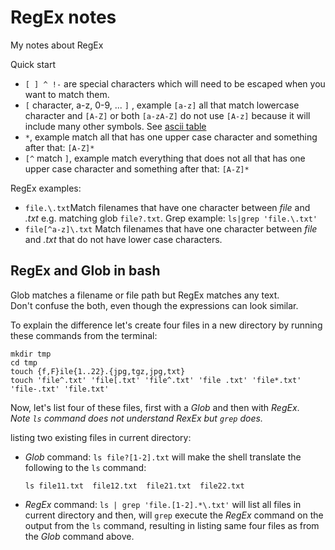 # RegEx notes

My notes about RegEx

Quick start
 - `[ ] ^ !-` are special characters which will need to be escaped when you want to match them.
 - `[` character, a-z, 0-9, ... `]` , example `[a-z]` all that match lowercase
 character and `[A-Z]` or both `[a-zA-Z]` do not use `[A-z]` because it will
 include many other symbols.  See [ascii table](http://www.asciitable.com/)
 - `*`, example match all that has one upper case character and something after that: `[A-Z]*`
 - `[^` match `]`, example match everything that does not all that has one upper case character and something after that: `[A-Z]*`

 RegEx examples:
  - `file.\.txt`Match filenames that have one character between *file* and *.txt* 
  e.g. matching glob `file?.txt`.  Grep example: `ls|grep 'file.\.txt'`
  - `file[^a-z]\.txt` Match filenames that have one character between *file* and *.txt*
   that do not have lower case characters.




## RegEx and Glob in bash

Glob matches a filename or file path but RegEx matches any text.  
Don't confuse the both, even though the expressions can look similar.

To explain the difference let's create four files in a new directory by running these commands from the terminal:
```shell
mkdir tmp
cd tmp
touch {f,F}ile{1..22}.{jpg,tgz,jpg,txt}
touch 'file^.txt' 'file[.txt' 'file^.txt' 'file .txt' 'file*.txt' 'file-.txt' 'file.txt'
```
Now, let's list four of these files, first with a *Glob* and then with *RegEx*.  
*Note `ls` command does not understand *RexEx* but `grep` does.*

listing two existing files in current directory:
- *Glob* command: `ls file?[1-2].txt` will make the shell translate the following to the `ls` command:
    ```shell
    ls file11.txt  file12.txt  file21.txt  file22.txt
    ```
- *RegEx* command: `ls | grep 'file.[1-2].*\.txt'` will list all files in 
current directory and then, will `grep` execute the *RegEx* command on the output
from the `ls` command,  resulting in listing same four files as from the *Glob* command above.
